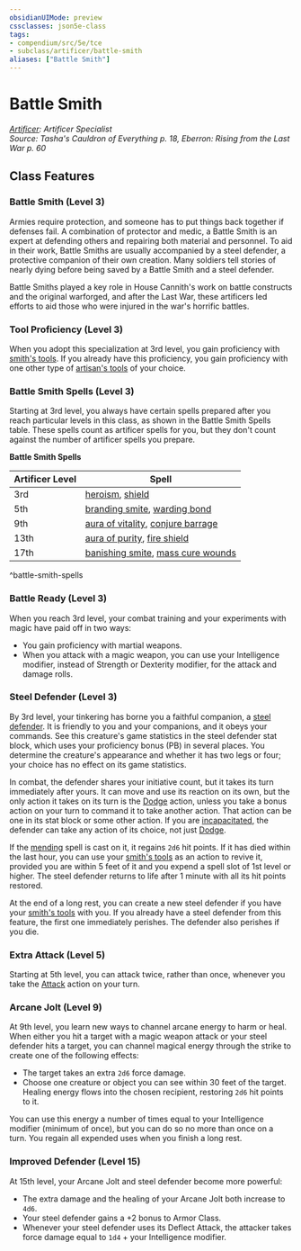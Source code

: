 ```yaml
---
obsidianUIMode: preview
cssclasses: json5e-class
tags:
- compendium/src/5e/tce
- subclass/artificer/battle-smith
aliases: ["Battle Smith"]
---
```

# Battle Smith
*[Artificer](artificer-tce.md): Artificer Specialist*  
*Source: Tasha's Cauldron of Everything p. 18, Eberron: Rising from the Last War p. 60*  


## Class Features

### Battle Smith (Level 3)

Armies require protection, and someone has to put things back together if defenses fail. A combination of protector and medic, a Battle Smith is an expert at defending others and repairing both material and personnel. To aid in their work, Battle Smiths are usually accompanied by a steel defender, a protective companion of their own creation. Many soldiers tell stories of nearly dying before being saved by a Battle Smith and a steel defender.

Battle Smiths played a key role in House Cannith's work on battle constructs and the original warforged, and after the Last War, these artificers led efforts to aid those who were injured in the war's horrific battles.

### Tool Proficiency (Level 3)

When you adopt this specialization at 3rd level, you gain proficiency with [smith's tools](Mechanics/items/smiths-tools.md). If you already have this proficiency, you gain proficiency with one other type of [artisan's tools](Mechanics/items/artisans-tools.md) of your choice.

### Battle Smith Spells (Level 3)

Starting at 3rd level, you always have certain spells prepared after you reach particular levels in this class, as shown in the Battle Smith Spells table. These spells count as artificer spells for you, but they don't count against the number of artificer spells you prepare.

**Battle Smith Spells**

| Artificer Level | Spell |
|-----------------|-------|
| 3rd | [heroism](Mechanics/spells/heroism.md), [shield](Mechanics/spells/shield.md) |
| 5th | [branding smite](Mechanics/spells/branding-smite.md), [warding bond](Mechanics/spells/warding-bond.md) |
| 9th | [aura of vitality](Mechanics/spells/aura-of-vitality.md), [conjure barrage](Mechanics/spells/conjure-barrage.md) |
| 13th | [aura of purity](Mechanics/spells/aura-of-purity.md), [fire shield](Mechanics/spells/fire-shield.md) |
| 17th | [banishing smite](Mechanics/spells/banishing-smite.md), [mass cure wounds](Mechanics/spells/mass-cure-wounds.md) |
^battle-smith-spells

### Battle Ready (Level 3)

When you reach 3rd level, your combat training and your experiments with magic have paid off in two ways:

- You gain proficiency with martial weapons.  
- When you attack with a magic weapon, you can use your Intelligence modifier, instead of Strength or Dexterity modifier, for the attack and damage rolls.  

### Steel Defender (Level 3)

By 3rd level, your tinkering has borne you a faithful companion, a [steel defender](Mechanics/bestiary/construct/steel-defender-tce.md). It is friendly to you and your companions, and it obeys your commands. See this creature's game statistics in the steel defender stat block, which uses your proficiency bonus (PB) in several places. You determine the creature's appearance and whether it has two legs or four; your choice has no effect on its game statistics.

In combat, the defender shares your initiative count, but it takes its turn immediately after yours. It can move and use its reaction on its own, but the only action it takes on its turn is the [Dodge](Mechanics/Rules/actions.md#Dodge) action, unless you take a bonus action on your turn to command it to take another action. That action can be one in its stat block or some other action. If you are [incapacitated](Mechanics/Rules/conditions.md#Incapacitated), the defender can take any action of its choice, not just [Dodge](Mechanics/Rules/actions.md#Dodge).

If the [mending](Mechanics/spells/mending.md) spell is cast on it, it regains `2d6` hit points. If it has died within the last hour, you can use your [smith's tools](Mechanics/items/smiths-tools.md) as an action to revive it, provided you are within 5 feet of it and you expend a spell slot of 1st level or higher. The steel defender returns to life after 1 minute with all its hit points restored.

At the end of a long rest, you can create a new steel defender if you have your [smith's tools](Mechanics/items/smiths-tools.md) with you. If you already have a steel defender from this feature, the first one immediately perishes. The defender also perishes if you die.

### Extra Attack (Level 5)

Starting at 5th level, you can attack twice, rather than once, whenever you take the [Attack](Mechanics/Rules/actions.md#Attack) action on your turn.

### Arcane Jolt (Level 9)

At 9th level, you learn new ways to channel arcane energy to harm or heal. When either you hit a target with a magic weapon attack or your steel defender hits a target, you can channel magical energy through the strike to create one of the following effects:

- The target takes an extra `2d6` force damage.  
- Choose one creature or object you can see within 30 feet of the target. Healing energy flows into the chosen recipient, restoring `2d6` hit points to it.  

You can use this energy a number of times equal to your Intelligence modifier (minimum of once), but you can do so no more than once on a turn. You regain all expended uses when you finish a long rest.

### Improved Defender (Level 15)

At 15th level, your Arcane Jolt and steel defender become more powerful:

- The extra damage and the healing of your Arcane Jolt both increase to `4d6`.  
- Your steel defender gains a +2 bonus to Armor Class.  
- Whenever your steel defender uses its Deflect Attack, the attacker takes force damage equal to `1d4` + your Intelligence modifier.